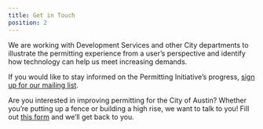 ```yaml
---
title: Get in Touch
position: 2
---
```


We are working with Development Services and other City departments to illustrate the permitting experience from a user’s perspective and identify how technology can help us meet increasing demands.

If you would like to stay informed on the Permitting Initiative’s progress, [sign up for our mailing list](https://docs.google.com/forms/d/e/1FAIpQLSdoyz6X_5WgBpJt8t1wIAcw0H0Zuy0pUCCX17aTaaiHk-ZsTw/viewform).

Are you interested in improving permitting for the City of Austin? Whether you’re putting up a fence or building a high rise, we want to talk to you! Fill out [this form](https://docs.google.com/forms/d/e/1FAIpQLSc6QnBfcU1-X3cv7BNmkZ81trLxFPbMtg5Qj1JlDdWbYi5SDA/viewform?c=0&w=1) and we’ll get back to you.
